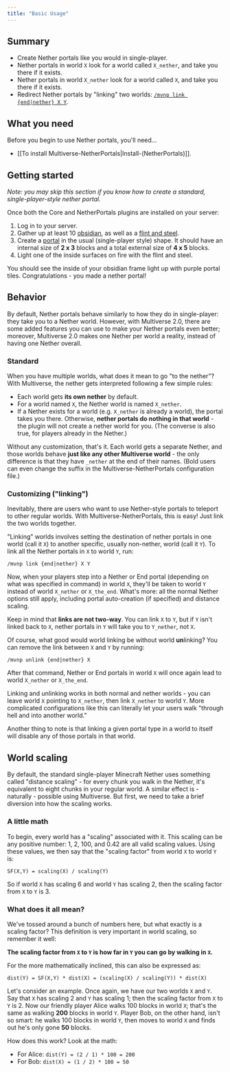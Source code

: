 ```yaml
---
title: "Basic Usage"
---
```


## Summary

* Create Nether portals like you would in single-player.
* Nether portals in world `X` look for a world called `X_nether`, and take you there if it exists.
* Nether portals in world `X_nether` look for a world called `X`, and take you there if it exists.
* Redirect Nether portals by "linking" two worlds: [`/mvnp link {end|nether} X Y`](/netherportals/fundamentals/commands-usage#Link-Command).

## What you need

Before you begin to use Nether portals, you'll need...

* [[To install Multiverse-NetherPortals|Install-(NetherPortals)]].

## Getting started

_Note: you may skip this section if you know how to create a standard, single-player-style nether portal._

Once both the Core and NetherPortals plugins are installed on your server:

1. Log in to your server.
2. Gather up at least 10 [obsidian](http://www.minecraftwiki.net/wiki/Obsidian), as well as a [flint and steel](http://www.minecraftwiki.net/wiki/Flint_and_steel).
3. Create a [portal](http://www.minecraftwiki.net/wiki/Portal) in the usual (single-player style) shape. It should have an internal size of **2 x 3** blocks and a total external size of **4 x 5** blocks.
4. Light one of the inside surfaces on fire with the flint and steel.

You should see the inside of your obsidian frame light up with purple portal tiles. Congratulations - you made a nether portal!

## Behavior

By default, Nether portals behave similarly to how they do in single-player: they take you to a Nether world. However, with Multiverse 2.0, there are some added features you can use to make your Nether portals even better; moreover, Multiverse 2.0 makes one Nether per world a reality, instead of having one Nether overall.

### Standard

When you have multiple worlds, what does it mean to go "to the nether"? With Multiverse, the nether gets interpreted following a few simple rules:

* Each world gets **its own nether** by default.
* For a world named `X`, the Nether world is named `X_nether`.
* If a Nether exists for a world (e.g. `X_nether` is already a world), the portal takes you there. Otherwise, **nether portals do nothing in that world** - the plugin will not create a nether world for you. (The converse is also true, for players already in the Nether.)

Without any customization, that's it. Each world gets a separate Nether, and those worlds behave **just like any other Multiverse world** - the only difference is that they have `_nether` at the end of their names. (Bold users can even change the suffix in the Multiverse-NetherPortals configuration file.)

### <a name="linking"></a>Customizing ("linking")

Inevitably, there are users who want to use Nether-style portals to teleport to other regular worlds. With Multiverse-NetherPortals, this is easy! Just link the two worlds together.

"Linking" worlds involves setting the destination of nether portals in one world (call it `X`) to another specific, usually non-nether, world (call it `Y`). To link all the Nether portals in `X` to world `Y`, run:

    /mvnp link {end|nether} X Y

Now, when your players step into a Nether or End portal (depending on what was specified in command) in world `X`, they'll be taken to world `Y` instead of world `X_nether` or `X_the_end`. What's more: all the normal Nether options still apply, including portal auto-creation (if specified) and distance scaling.

Keep in mind that **links are not two-way**. You can link `X` to `Y`, but if `Y` isn't linked back to `X`, nether portals in `Y` will take you to `Y_nether`, not `X`.

Of course, what good would world linking be without world **un**linking? You can remove the link between `X` and `Y` by running:

    /mvnp unlink {end|nether} X

After that command, Nether or End portals in world `X` will once again lead to world `X_nether` or `X_the_end`.

Linking and unlinking works in both normal and nether worlds - you can leave world `X` pointing to `X_nether`, then link `X_nether` to world `Y`. More complicated configurations like this can literally let your users walk "through hell and into another world."

Another thing to note is that linking a given portal type in a world to itself will disable any of those portals in that world.

## World scaling

By default, the standard single-player Minecraft Nether uses something called "distance scaling" - for every chunk you walk in the Nether, it's equivalent to eight chunks in your regular world. A similar effect is - naturally - possible using Multiverse. But first, we need to take a brief diversion into how the scaling works.

### A little math

To begin, every world has a "scaling" associated with it. This scaling can be any positive number: 1, 2, 100, and 0.42 are all valid scaling values. Using these values, we then say that the "scaling factor" from world `X` to world `Y` is:

    SF(X,Y) = scaling(X) / scaling(Y)

So if world `X` has scaling 6 and world `Y` has scaling 2, then the scaling factor from `X` to `Y` is 3.

### What does it all mean?

We've tossed around a bunch of numbers here, but what exactly is a scaling factor? This definition is very important in world scaling, so remember it well:

**The scaling factor from `X` to `Y` is how far in `Y` you can go by walking in `X`.**

For the more mathematically inclined, this can also be expressed as:

    dist(Y) = SF(X,Y) * dist(X) = (scaling(X) / scaling(Y)) * dist(X)

Let's consider an example. Once again, we have our two worlds `X` and `Y`. Say that `X` has scaling 2 and `Y` has scaling 1; then the scaling factor from `X` to `Y` is 2. Now our friendly player Alice walks 100 blocks in world `X`; that's the same as walking **200** blocks in world `Y`. Player Bob, on the other hand, isn't so smart: he walks 100 blocks in world `Y`, then moves to world `X` and finds out he's only gone **50** blocks.

How does this work? Look at the math:

* For Alice: `dist(Y) = (2 / 1) * 100 = 200`
* For Bob: `dist(X) = (1 / 2) * 100 = 50`
